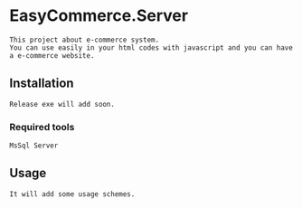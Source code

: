 # EasyCommerce.Server
```
This project about e-commerce system.
You can use easily in your html codes with javascript and you can have a e-commerce website.
```
## Installation
```
Release exe will add soon.
```
### Required tools
```
MsSql Server
```

## Usage
```
It will add some usage schemes.

```
